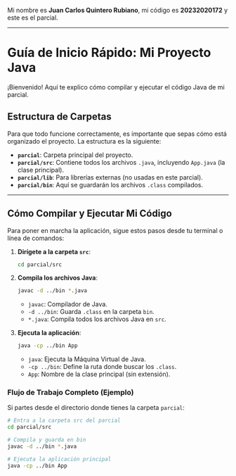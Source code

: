 Mi nombre es **Juan Carlos Quintero Rubiano**, mi código es **20232020172** y este es el parcial.

---

# Guía de Inicio Rápido: Mi Proyecto Java

¡Bienvenido! Aquí te explico cómo compilar y ejecutar el código Java de mi parcial.

## Estructura de Carpetas

Para que todo funcione correctamente, es importante que sepas cómo está organizado el proyecto. La estructura es la siguiente:

* **`parcial`**: Carpeta principal del proyecto.
* **`parcial/src`**: Contiene todos los archivos `.java`, incluyendo `App.java` (la clase principal).
* **`parcial/lib`**: Para librerías externas (no usadas en este parcial).
* **`parcial/bin`**: Aquí se guardarán los archivos `.class` compilados.

---

## Cómo Compilar y Ejecutar Mi Código

Para poner en marcha la aplicación, sigue estos pasos desde tu terminal o línea de comandos:

1.  **Dirígete a la carpeta `src`**:
    ```bash
    cd parcial/src
    ```

2.  **Compila los archivos Java**:
    ```bash
    javac -d ../bin *.java
    ```
    * `javac`: Compilador de Java.
    * `-d ../bin`: Guarda `.class` en la carpeta `bin`.
    * `*.java`: Compila todos los archivos Java en `src`.

3.  **Ejecuta la aplicación**:
    ```bash
    java -cp ../bin App
    ```
    * `java`: Ejecuta la Máquina Virtual de Java.
    * `-cp ../bin`: Define la ruta donde buscar los `.class`.
    * `App`: Nombre de la clase principal (sin extensión).

### Flujo de Trabajo Completo (Ejemplo)

Si partes desde el directorio donde tienes la carpeta `parcial`:

```bash
# Entra a la carpeta src del parcial
cd parcial/src

# Compila y guarda en bin
javac -d ../bin *.java

# Ejecuta la aplicación principal
java -cp ../bin App
